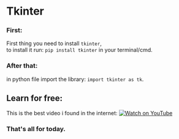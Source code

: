 # Tkinter
### First:
First thing you need to install ``tkinter``,  
to install it run: ``pip install tkinter`` in your terminal/cmd.
### After that:
in python file import the library: ``import tkinter as tk``.

## Learn for free:
This is the best video i found in the internet: [![Watch on YouTube](https://img.shields.io/badge/Watch_on-YouTube-red.svg)](https://youtu.be/mop6g-c5HEY?si=cfx5QiAHJuCtQWUE)

### That's all for today.
